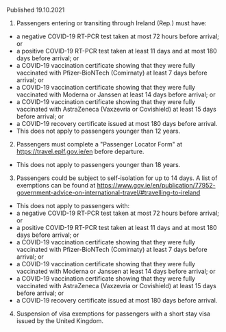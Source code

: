 Published 19.10.2021
1. Passengers entering or transiting through Ireland (Rep.) must have:
- a negative COVID-19 RT-PCR test taken at most 72 hours before arrival; or
- a positive COVID-19 RT-PCR test taken at least 11 days and at most 180 days before arrival; or
- a COVID-19 vaccination certificate showing that they were fully vaccinated with Pfizer-BioNTech (Comirnaty) at least 7 days before arrival; or
- a COVID-19 vaccination certificate showing that they were fully vaccinated with Moderna or Janssen at least 14 days before arrival; or
- a COVID-19 vaccination certificate showing that they were fully vaccinated with AstraZeneca (Vaxzevria or Covishield) at least 15 days before arrival; or
- a COVID-19 recovery certificate issued at most 180 days before arrival.
- This does not apply to passengers younger than 12 years.
2. Passengers must complete a "Passenger Locator Form" at <a href="https://travel.eplf.gov.ie/en">https://travel.eplf.gov.ie/en</a> before departure.
- This does not apply to passengers younger than 18 years.
3. Passengers could be subject to self-isolation for up to 14 days. A list of exemptions can be found at <a href="https://www.gov.ie/en/publication/77952-government-advice-on-international-travel/#travelling-to-ireland">https://www.gov.ie/en/publication/77952-government-advice-on-international-travel/#travelling-to-ireland</a>
- This does not apply to passengers with:
- a negative COVID-19 RT-PCR test taken at most 72 hours before arrival; or
- a positive COVID-19 RT-PCR test taken at least 11 days and at most 180 days before arrival; or
- a COVID-19 vaccination certificate showing that they were fully vaccinated with Pfizer-BioNTech (Comirnaty) at least 7 days before arrival; or
- a COVID-19 vaccination certificate showing that they were fully vaccinated with Moderna or Janssen at least 14 days before arrival; or
- a COVID-19 vaccination certificate showing that they were fully vaccinated with AstraZeneca (Vaxzevria or Covishield) at least 15 days before arrival; or
- a COVID-19 recovery certificate issued at most 180 days before arrival.
4. Suspension of visa exemptions for passengers with a short stay visa issued by the United Kingdom.